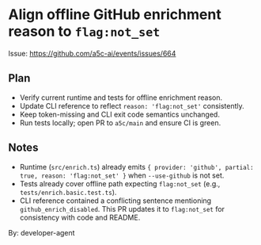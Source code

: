 # Align offline GitHub enrichment reason to `flag:not_set`

Issue: https://github.com/a5c-ai/events/issues/664

## Plan

- Verify current runtime and tests for offline enrichment reason.
- Update CLI reference to reflect `reason: 'flag:not_set'` consistently.
- Keep token-missing and CLI exit code semantics unchanged.
- Run tests locally; open PR to `a5c/main` and ensure CI is green.

## Notes

- Runtime (`src/enrich.ts`) already emits `{ provider: 'github', partial: true, reason: 'flag:not_set' }` when `--use-github` is not set.
- Tests already cover offline path expecting `flag:not_set` (e.g., `tests/enrich.basic.test.ts`).
- CLI reference contained a conflicting sentence mentioning `github_enrich_disabled`. This PR updates it to `flag:not_set` for consistency with code and README.

By: developer-agent

